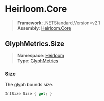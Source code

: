 # Heirloom.Core

> **Framework**: .NETStandard,Version=v2.1  
> **Assembly**: [Heirloom.Core][0]  

## GlyphMetrics.Size

> **Namespace**: [Heirloom][0]  
> **Type**: [GlyphMetrics][1]  

### Size

The glyph bounds size.

```cs
IntSize Size { get; }
```

[0]: ../Heirloom.Core.md
[1]: Heirloom.GlyphMetrics.md
